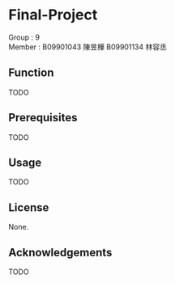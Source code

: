 # Final-Project

Group : 9  
Member : B09901043 陳昱樺 B09901134 林容丞

Function
---
TODO

Prerequisites
---
TODO

Usage
---
TODO

License
---
None.

Acknowledgements
---
TODO
